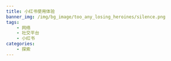 ```yaml
---
title: 小红书使用体验
banner_img: /img/bg_image/too_any_losing_heroines/silence.png
tags: 
    - 网络
    - 社交平台
    - 小红书
categories: 
    - 探索
---
```


<!-- 在今年年初，注册了个小红书账号，在使用体验过程中。 -->